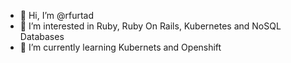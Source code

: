 - 👋 Hi, I’m @rfurtad
- 👀 I’m interested in Ruby, Ruby On Rails, Kubernetes and NoSQL Databases
- 🌱 I’m currently learning Kubernets and Openshift

<!---
rfurtad/rfurtad is a ✨ special ✨ repository because its `README.md` (this file) appears on your GitHub profile.
You can click the Preview link to take a look at your changes.
--->
